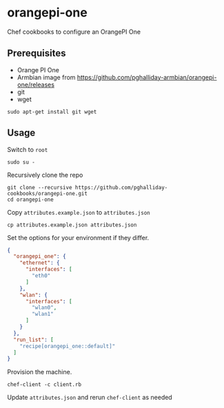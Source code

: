 # orangepi-one

Chef cookbooks to configure an OrangePI One

## Prerequisites

- Orange PI One
- Armbian image from https://github.com/pghalliday-armbian/orangepi-one/releases
- git
- wget

```
sudo apt-get install git wget
```

## Usage

Switch to `root`

```
sudo su -
```

Recursively clone the repo

```
git clone --recursive https://github.com/pghalliday-cookbooks/orangepi-one.git
cd orangepi-one
```

Copy `attributes.example.json` to `attributes.json`

```
cp attributes.example.json attributes.json
```

Set the options for your environment if they differ.

```json
{
  "orangepi_one": {
    "ethernet": {
      "interfaces": [
        "eth0"
      ]
    },
    "wlan": {
      "interfaces": [
        "wlan0",
        "wlan1"
      ]
    }
  },
  "run_list": [
    "recipe[orangepi_one::default]"
  ]
}
```

Provision the machine.

```
chef-client -c client.rb
```

Update `attributes.json` and rerun `chef-client` as needed
